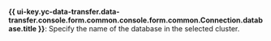 **{{ ui-key.yc-data-transfer.data-transfer.console.form.common.console.form.common.Connection.database.title }}**: Specify the name of the database in the selected cluster.
